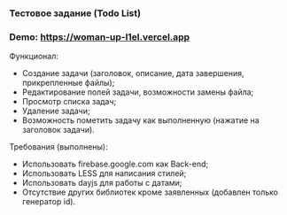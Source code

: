 ### Тестовое задание (Todo List)

### Demo: https://woman-up-l1el.vercel.app

Функционал:
- Создание задачи (заголовок, описание, дата завершения, прикрепленные файлы);
- Редактирование полей задачи, возможности замены файла;
- Просмотр списка задач; 
- Удаление задачи;
- Возможность пометить задачу как выполненную (нажатие на заголовок задачи).

Требования (выполнены):
- Использовать firebase.google.com как Back-end;
- Использовать LESS для написания стилей;
- Использовать dayjs для работы с датами;
- Отсутствие других библиотек кроме заявленных (добавлен только генератор id).

